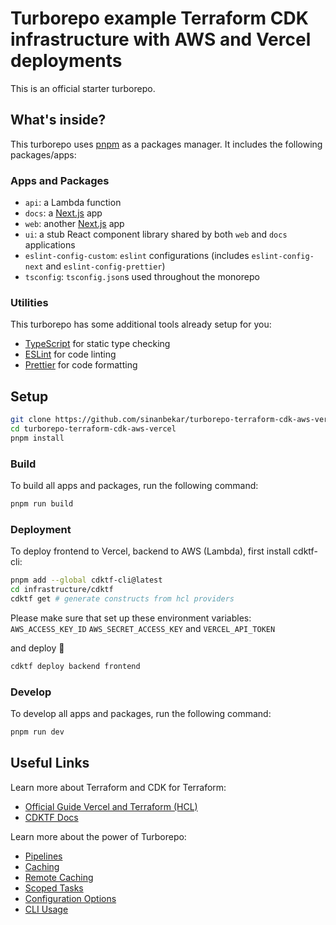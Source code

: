 # Turborepo example Terraform CDK infrastructure with AWS and Vercel deployments

This is an official starter turborepo.

## What's inside?

This turborepo uses [pnpm](https://pnpm.io) as a packages manager. It includes the following packages/apps:

### Apps and Packages
- `api`: a Lambda function
- `docs`: a [Next.js](https://nextjs.org) app
- `web`: another [Next.js](https://nextjs.org) app
- `ui`: a stub React component library shared by both `web` and `docs` applications
- `eslint-config-custom`: `eslint` configurations (includes `eslint-config-next` and `eslint-config-prettier`)
- `tsconfig`: `tsconfig.json`s used throughout the monorepo

### Utilities

This turborepo has some additional tools already setup for you:

- [TypeScript](https://www.typescriptlang.org/) for static type checking
- [ESLint](https://eslint.org/) for code linting
- [Prettier](https://prettier.io) for code formatting

## Setup

```bash
git clone https://github.com/sinanbekar/turborepo-terraform-cdk-aws-vercel
cd turborepo-terraform-cdk-aws-vercel
pnpm install
```

### Build

To build all apps and packages, run the following command:

```bash
pnpm run build
```

### Deployment

To deploy frontend to Vercel, backend to AWS (Lambda), first install cdktf-cli:

```bash
pnpm add --global cdktf-cli@latest
cd infrastructure/cdktf
cdktf get # generate constructs from hcl providers
```
Please make sure that set up these environment variables: `AWS_ACCESS_KEY_ID` `AWS_SECRET_ACCESS_KEY` and `VERCEL_API_TOKEN`

and deploy 🚀

```bash
cdktf deploy backend frontend
```

### Develop

To develop all apps and packages, run the following command:

```bash
pnpm run dev
```

## Useful Links

Learn more about Terraform and CDK for Terraform:
- [Official Guide Vercel and Terraform (HCL)](https://vercel.com/guides/integrating-terraform-with-vercel)
- [CDKTF Docs](https://www.terraform.io/cdktf)

Learn more about the power of Turborepo:

- [Pipelines](https://turborepo.org/docs/core-concepts/pipelines)
- [Caching](https://turborepo.org/docs/core-concepts/caching)
- [Remote Caching](https://turborepo.org/docs/core-concepts/remote-caching)
- [Scoped Tasks](https://turborepo.org/docs/core-concepts/scopes)
- [Configuration Options](https://turborepo.org/docs/reference/configuration)
- [CLI Usage](https://turborepo.org/docs/reference/command-line-reference)
